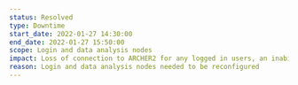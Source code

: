 ```yaml
---
status: Resolved
type: Downtime
start_date: 2022-01-27 14:30:00
end_date: 2022-01-27 15:50:00
scope: Login and data analysis nodes
impact: Loss of connection to ARCHER2 for any logged in users, an inability to login for users that were not connected, and jobs running on the data analysis nodes ("serial") partition failed.
reason: Login and data analysis nodes needed to be reconfigured
---
```


